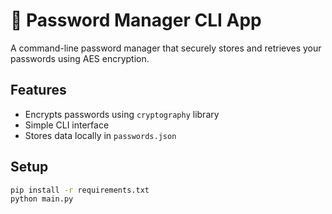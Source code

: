 # 🔐 Password Manager CLI App

A command-line password manager that securely stores and retrieves your passwords using AES encryption.

## Features
- Encrypts passwords using `cryptography` library
- Simple CLI interface
- Stores data locally in `passwords.json`

## Setup
```bash
pip install -r requirements.txt
python main.py
